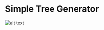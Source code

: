 # Simple Tree Generator
![alt text](https://github.com/henrylhee/Simple_TreeGenerator/edit/main/Assets/Resources/Pictures/TreePreview.PNG?raw=true)
